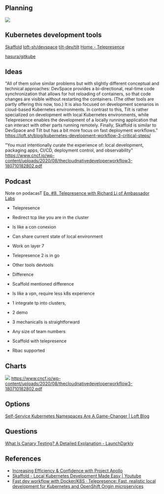 ## Planning

![](assets/images/2021-05-24-21-49-18.png)

## Kubernetes development tools

[Skaffold](https://skaffold.dev/)
[loft-sh/devspace](https://github.com/loft-sh/devspace)
[tilt-dev/tilt](https://github.com/tilt-dev/tilt)
[Home - Telepresence](https://www.telepresence.io/)

[hasura/gitkube](https://github.com/hasura/gitkube)

## Ideas

"All of them solve similar problems but with slightly different conceptual and technical approaches: DevSpace provides a bi-directional, real-time code synchronization that allows for hot reloading of containers, so that code changes are visible without restarting the containers. (The other tools are partly offering this now, too.) It is also focused on development scenarios in cloud-based Kubernetes environments. In contrast to this, Tilt is rather specialized on development with local Kubernetes environments, while Telepresence enables the development of a locally running application that can interact with other parts running remotely. Finally, Skaffold is similar to DevSpace and Tilt but has a bit more focus on fast deployment workflows." https://loft.sh/blog/kubernetes-development-workflow-3-critical-steps/

"You must intentionally curate the experience of: local development, packaging
apps, CI/CD, deployment control, and observability" https://www.cncf.io/wp-content/uploads/2020/08/thecloudnativedeveloperworkflow3-180710182802.pdf

## Podcast

Note on podacasT
[Ep. #8, Telepresence with Richard Li of Ambassador Labs](https://open.spotify.com/episode/7J3lxr5MxhGVhOWaLr2lv9?si=BBVX4B_3SRqqxu14pKEK_g)

- Telepresence

- Redirect tcp like you are in the cluster
- Is like a con conexion

- Can share current state of local environment

- Work on layer 7

- Telepresence 2 is in go

- Other tools devtools
- Difference

- Scaffold mentioned difference

- Is like a vpn, require less k8s experience

- 1 integrate tp into clusters,
- 2 demo
- 3 mechanicalls is straightforward

- Any size of team numbers

- Scaffold with telepresence

- Rbac supported

## Charts

![](assets/images/2021-05-24-22-16-22.png)
https://www.cncf.io/wp-content/uploads/2020/08/thecloudnativedeveloperworkflow3-180710182802.pdf

## Options

[Self-Service Kubernetes Namespaces Are A Game-Changer | Loft Blog](https://loft.sh/blog/self-service-kubernetes-namespaces-are-a-game-changer/)

## Questions

[What Is Canary Testing? A Detailed Explanation - LaunchDarkly](https://launchdarkly.com/blog/what-is-canary-testing-a-detailed-explanation/)

## References

- [Increasing Efficiency & Confidence with Project Apollo](https://robinhood.engineering/increasing-efficiency-confidence-with-project-apollo-cea1ebe0f282)
- [Skaffold - Local Kubernetes Development Made Easy | Youtube](https://www.youtube.com/watch?v=tTNrzEjROCo)
- [Fast dev workflow with Docker/K8S · Telepresence: Fast, realistic local development for Kubernetes and OpenShift Origin microservices](https://www.telepresence.io/tutorials/docker.html)
